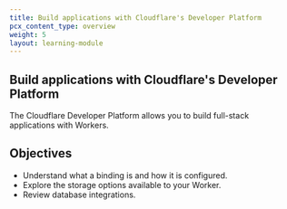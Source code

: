 ```yaml
---
title: Build applications with Cloudflare's Developer Platform
pcx_content_type: overview
weight: 5
layout: learning-module
---
```


## Build applications with Cloudflare's Developer Platform

The Cloudflare Developer Platform allows you to build full-stack applications with Workers.

## Objectives

- Understand what a binding is and how it is configured.
- Explore the storage options available to your Worker.
- Review database integrations.